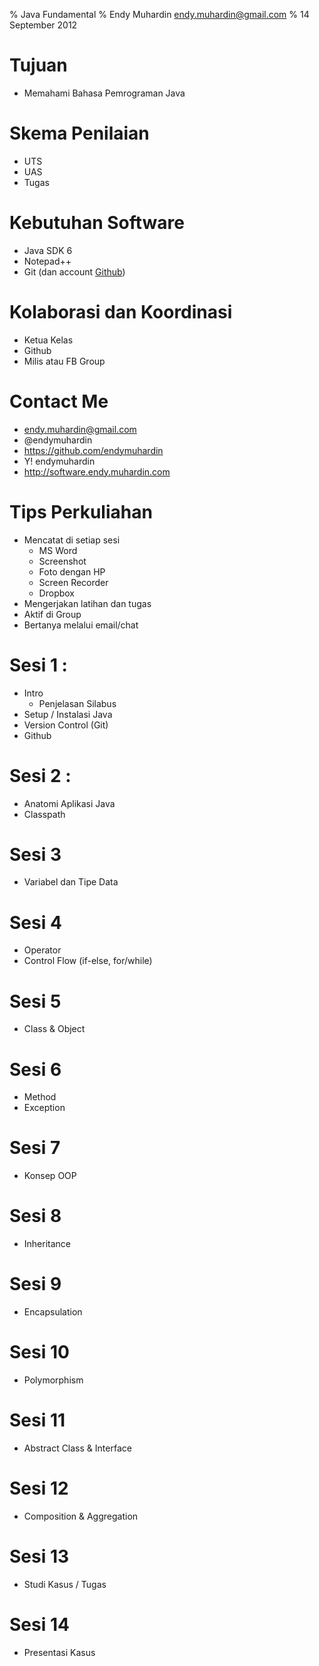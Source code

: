 % Java Fundamental
% Endy Muhardin <endy.muhardin@gmail.com>
% 14 September 2012

# Tujuan
- Memahami Bahasa Pemrograman Java
    
# Skema Penilaian
- UTS
- UAS
- Tugas

# Kebutuhan Software

- Java SDK 6
- Notepad++
- Git (dan account [Github](http://github.com))

# Kolaborasi dan Koordinasi
- Ketua Kelas
- Github
- Milis atau FB Group

# Contact Me
- endy.muhardin@gmail.com
- @endymuhardin
- https://github.com/endymuhardin
- Y! endymuhardin
- http://software.endy.muhardin.com

# Tips Perkuliahan
- Mencatat di setiap sesi
    - MS Word
    - Screenshot
    - Foto dengan HP
    - Screen Recorder
    - Dropbox
- Mengerjakan latihan dan tugas
- Aktif di Group
- Bertanya melalui email/chat

# Sesi 1 :
- Intro
  - Penjelasan Silabus
- Setup / Instalasi Java
- Version Control (Git)
- Github

# Sesi 2 :
- Anatomi Aplikasi Java
- Classpath

# Sesi 3
- Variabel dan Tipe Data

# Sesi 4
- Operator
- Control Flow (if-else, for/while)

# Sesi 5
- Class & Object

# Sesi 6
- Method
- Exception

# Sesi 7
- Konsep OOP

# Sesi 8
- Inheritance

# Sesi 9
- Encapsulation

# Sesi 10
- Polymorphism

# Sesi 11
- Abstract Class & Interface

# Sesi 12
- Composition & Aggregation

# Sesi 13
- Studi Kasus / Tugas

# Sesi 14
- Presentasi Kasus

